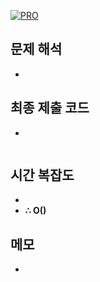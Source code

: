 [![PRO]][Link]

## 문제 해석

-

## 최종 제출 코드

-

```js

```

## 시간 복잡도

-
-   **∴ O()**

## 메모

-

<!---------------------------------------------------------------------------->

[PRO]: https://github.com/GoSSaChin/algorithm-js/assets/107768516/67c43b52-bc3f-4571-a249-5519021afbb0
[Link]: https://school.programmers.co.kr/learn/courses/30/lessons/12954
